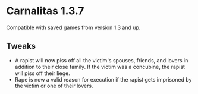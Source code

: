 # Carnalitas 1.3.7

Compatible with saved games from version 1.3 and up.

## Tweaks

* A rapist will now piss off all the victim's spouses, friends, and lovers in addition to their close family. If the victim was a concubine, the rapist will piss off their liege.
* Rape is now a valid reason for execution if the rapist gets imprisoned by the victim or one of their lovers.